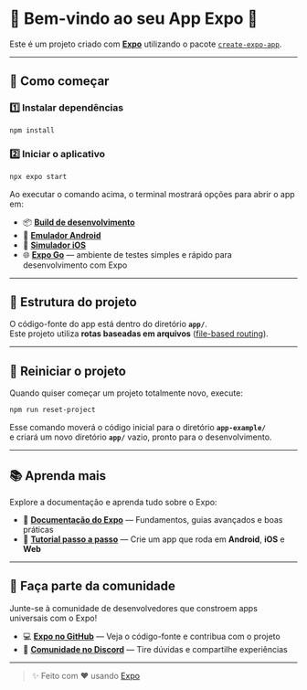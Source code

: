 # 📱 Bem-vindo ao seu App Expo 👋

Este é um projeto criado com [**Expo**](https://expo.dev) utilizando o pacote [`create-expo-app`](https://www.npmjs.com/package/create-expo-app).

---

## 🚀 Como começar

### 1️⃣ Instalar dependências
```bash
npm install
```

### 2️⃣ Iniciar o aplicativo
```bash
npx expo start
```

Ao executar o comando acima, o terminal mostrará opções para abrir o app em:

- 📦 [**Build de desenvolvimento**](https://docs.expo.dev/develop/development-builds/introduction/)  
- 🤖 [**Emulador Android**](https://docs.expo.dev/workflow/android-studio-emulator/)  
- 🍎 [**Simulador iOS**](https://docs.expo.dev/workflow/ios-simulator/)  
- 🌐 [**Expo Go**](https://expo.dev/go) — ambiente de testes simples e rápido para desenvolvimento com Expo  

---

## 🧩 Estrutura do projeto

O código-fonte do app está dentro do diretório **`app/`**.  
Este projeto utiliza **rotas baseadas em arquivos** ([file-based routing](https://docs.expo.dev/router/introduction)).

---

## 🔄 Reiniciar o projeto

Quando quiser começar um projeto totalmente novo, execute:

```bash
npm run reset-project
```

Esse comando moverá o código inicial para o diretório **`app-example/`**  
e criará um novo diretório **`app/`** vazio, pronto para o desenvolvimento.

---

## 📚 Aprenda mais

Explore a documentação e aprenda tudo sobre o Expo:

- 📖 [**Documentação do Expo**](https://docs.expo.dev/) — Fundamentos, guias avançados e boas práticas  
- 🧠 [**Tutorial passo a passo**](https://docs.expo.dev/tutorial/introduction/) — Crie um app que roda em **Android**, **iOS** e **Web**

---

## 🤝 Faça parte da comunidade

Junte-se à comunidade de desenvolvedores que constroem apps universais com o Expo!

- 💻 [**Expo no GitHub**](https://github.com/expo/expo) — Veja o código-fonte e contribua com o projeto  
- 💬 [**Comunidade no Discord**](https://chat.expo.dev) — Tire dúvidas e compartilhe experiências  

---

> ✨ Feito com ❤️ usando [Expo](https://expo.dev)
